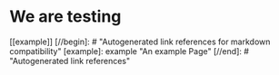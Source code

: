# We are testing 

[[example]]
[//begin]: # "Autogenerated link references for markdown compatibility"
[example]: example "An example Page"
[//end]: # "Autogenerated link references"